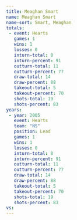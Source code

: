 ```yaml
---
title: Meaghan Smart
name: Meaghan Smart
name-sort: Smart, Meaghan
totals:
 - event: Hearts
   games: 1
   wins: 1
   losses: 0
   inturn-total: 8
   inturn-percent: 91
   outturn-total: 11
   outturn-percent: 77
   draw-total: 14
   draw-percent: 88
   takeout-total: 5
   takeout-percent: 70
   shots-total: 19
   shots-percent: 83
years:
 - year: 2005
   event: Hearts
   team: "NS"
   position: Lead
   games: 1
   wins: 1
   losses: 0
   inturn-total: 8
   inturn-percent: 91
   outturn-total: 11
   outturn-percent: 77
   draw-total: 14
   draw-percent: 88
   takeout-total: 5
   takeout-percent: 70
   shots-total: 19
   shots-percent: 83
vs:
---
```

